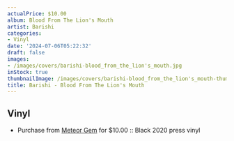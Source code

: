 ```yaml
---
actualPrice: $10.00
album: Blood From The Lion's Mouth
artist: Barishi
categories:
- Vinyl
date: '2024-07-06T05:22:32'
draft: false
images:
- /images/covers/barishi-blood_from_the_lion's_mouth.jpg
inStock: true
thumbnailImage: /images/covers/barishi-blood_from_the_lion's_mouth-thumb.jpg
title: Barishi - Blood From The Lion's Mouth
---
```


## Vinyl
* Purchase from [Meteor Gem](https://meteor-gem.com/products/used-barishi-blood-from-the-lions-mouth-lp) for $10.00 :: Black 2020 press vinyl
